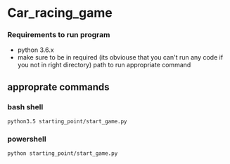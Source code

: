# Car_racing_game

### Requirements to run program
* python 3.6.x
* make sure to be in required (its obviouse that you can't run any code if you not in right directory) path to run appropriate command

## approprate commands

### bash shell
```
python3.5 starting_point/start_game.py
```

### powershell
```
python starting_point/start_game.py
```
